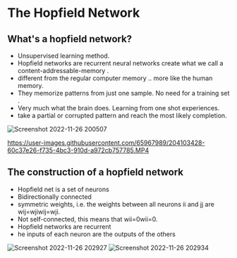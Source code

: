 # The Hopfield Network


## What's a hopfield network?

- Unsupervised learning method.
- Hopfield networks are recurrent neural networks create what we call a content-addressable-memory .
- different from the regular computer memory .. more like the human memory.
- They memorize patterns from just one sample. No need for a training set .
- Very much what the brain does. Learning from one shot experiences.
- take a partial or corrupted pattern and reach the most likely completion. 





![Screenshot 2022-11-26 200507](https://user-images.githubusercontent.com/65967989/204102802-f3112832-53d3-4d03-a51f-eaaaae9d90e4.jpg)


https://user-images.githubusercontent.com/65967989/204103428-60c37e26-f735-4bc3-910d-a972cb757785.MP4


## The construction of a hopfield network
- Hopfield net is a set of neurons
- Bidirectionally connected
- symmetric weights, i.e. the weights between all neurons ii and jj are wij=wjiwij=wji.
- Not self-connected, this means that wii=0wii=0.
- Hopfield networks are recurrent
- he inputs of each neuron are the outputs of the others

![Screenshot 2022-11-26 202927](https://user-images.githubusercontent.com/65967989/204103753-7d6bd580-3543-4778-96bf-927dd05c1d3b.jpg)
![Screenshot 2022-11-26 202934](https://user-images.githubusercontent.com/65967989/204103755-2970e27e-6183-4056-8df4-08445abb2cda.jpg)
